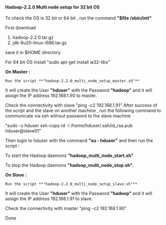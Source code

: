#### Hadoop-2.2.0 Multi node setup for 32 bit OS

To check the OS is 32 bit or 64 bit , run the command **"$file /sbin/init"**

First download 

1. hadoop-2.2.0.tar.gz 
2. jdk-8u20-linux-i586.tar.gz 

save it in $HOME directory.

For 64 bit OS install
"sudo apt-get install ia32-libs"

**On Master :**

	Run the script **"hadoop-2.2.0_multi_node_setup_master.sh"**
It will create the User **"hduser"** with the Password **"hadoop"** and it will assign the IP 
address 192.168.1.90 to master.

Check the connectivity with slave "ping -c2 192.168.1.91"
After success of the script and the slave on another machine , run the following command to communicate 
via ssh without password to the slave machine 

"sudo -u hduser ssh-copy-id -i /home/hduser/.ssh/id_rsa.pub hduser@slave01"

Then login to hduser with the command
**"su - hduser"**
and then run the script : 

To start the Hadoop daemons **"hadoop_multi_node_start.sh"**

To stop the Hadoop daemons  **"hadoop_multi_node_stop.sh"**.



**On Slave :**

	Run the script **"hadoop-2.2.0_multi_node_setup_slave.sh"**
It will create the User **"hduser"** with the Password **"hadoop"** and it will assign the IP 
address 192.168.1.91 to slave.

Check the connectivity with master "ping -c2 192.168.1.90"


Done


